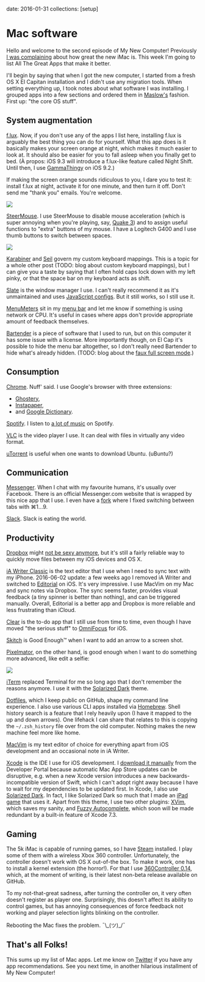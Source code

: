 date: 2016-01-31
collections: [setup]

Mac software
============

Hello and welcome to the second episode of My New Computer!
Previously [I was complaining][iMac] about how great the new iMac is.
This week I'm going to list All The Great Apps that make it better.

  [iMac]: /posts/5k-imac

I'll begin by saying that when I got the new computer, I started from a
fresh OS X El Capitan installation and I didn't use any migration tools.
When setting everything up, I took notes about what software I was
installing.  I grouped apps into a few sections and ordered them in
[Maslow's][Maslow] fashion.  First up: "the core OS stuff".

  [Maslow]: https://en.wikipedia.org/wiki/Maslow%27s_hierarchy_of_needs


System augmentation
-------------------

[f.lux][].  Now, if you don't use any of the apps I list here,
installing f.lux is arguably the best thing you can do for yourself.
What this app does is it basically makes your screen orange at night, which
makes it much easier to look at.  It should also be easier for you to fall
asleep when you finally get to bed.  (À&nbsp;propos: iOS 9.3 will introduce
a f.lux-like feature called Night Shift.  Until then, I use [GammaThingy][]
on iOS 9.2.)

  [f.lux]: https://justgetflux.com/
  [GammaThingy]: https://github.com/thomasfinch/GammaThingy

If making the screen orange sounds ridiculous to you, I dare you to test it:
install f.lux at night, activate it for one minute, and then turn it off.
Don't send me "thank you" emails.  You're welcome.

![](flux.png)


[SteerMouse][].  I use SteerMouse to disable mouse acceleration (which
is super annoying when you're playing, say, [Quake&nbsp;3](/posts/cpma)) and
to assign useful functions to "extra" buttons of my mouse.  I have a
Logitech G400 and I use thumb buttons to switch between spaces.

  [SteerMouse]: http://plentycom.jp/en/steermouse/

![](mouse.jpg)


[Karabiner][] and [Seil][] govern my custom keyboard mappings.  This is
a topic for a whole other post (TODO: blog about custom keyboard mappings),
but I can give you a taste by saying that I often hold caps lock down with
my left pinky, or that the space bar on my keyboard acts as shift.

  [Karabiner]: https://pqrs.org/osx/karabiner/
  [Seil]: https://pqrs.org/osx/karabiner/seil.html.en


[Slate][] is the window manager I use.  I can't really recommend it as
it's unmaintained and uses [JavaScript configs][Slate config].  But it
still works, so I still use it.

  [Slate]: https://github.com/jigish/slate
  [Slate config]: https://github.com/narfdotpl/dotfiles/blob/9cf8d929609d81766f82aaef7c1a87c77479d749/home/.slate.coffee


[MenuMeters][] sit in my [menu bar](/posts/menu-bar) and let me know if
something is using network or CPU.  It's useful in cases where apps don't
provide appropriate amount of feedback themselves.

  [MenuMeters]: http://www.ragingmenace.com/software/menumeters/


[Bartender][] is a piece of software that I used to run, but on this
computer it has some issue with a license.  More importantly though, on El
Cap it's possible to hide the menu bar altogether, so I don't really need
Bartender to hide what's already hidden.  (TODO: blog about the [faux full
screen mode](https://twitter.com/narfdotpl/status/670211461059354624).)

  [Bartender]: https://www.macbartender.com/



Consumption
-----------

[Chrome][].  Nuff' said.  I use Google's browser with three extensions:

  [Chrome]: https://www.google.com/chrome/browser/desktop/

- [Ghostery](https://chrome.google.com/webstore/detail/ghostery/mlomiejdfkolichcflejclcbmpeaniij),
- [Instapaper](https://chrome.google.com/webstore/detail/instapaper/ldjkgaaoikpmhmkelcgkgacicjfbofhh),
- and [Google Dictionary](https://chrome.google.com/webstore/detail/google-dictionary-by-goog/mgijmajocgfcbeboacabfgobmjgjcoja).


[Spotify][].  I listen to [a lot of music](/posts/music-streaming) on
Spotify.

  [Spotify]: https://www.spotify.com/pl/


[VLC][] is the video player I use.  It can deal with files in virtually
any video format.

  [VLC]: http://www.videolan.org/vlc/download-macosx.html


[uTorrent][] is useful when one wants to download Ubuntu.  (uBuntu?)

  [uTorrent]: http://www.utorrent.com/


Communication
-------------

[Messenger][].  When I chat with my favourite humans, it's usually over
Facebook.  There is an official Messenger.com website that is wrapped by
this nice app that I use.  I even have a [fork][] where I fixed switching
between tabs with ⌘1...9.

  [Messenger]: https://github.com/rsms/fb-mac-messenger/releases
  [fork]: https://github.com/narfdotpl/fb-mac-messenger/tree/fix-command-number-switching


[Slack][].  Slack is eating the world.

  [Slack]: https://slack.com/


Productivity
------------

[Dropbox][] might [not be sexy anymore][Dropbox on The Verge], but
it's still a fairly reliable way to quickly move files between my  iOS
devices and OS X.

  [Dropbox]: https://www.dropbox.com/
  [Dropbox on The Verge]: http://www.theverge.com/2015/9/22/9372563/dropbox-really-is-a-feature


[iA Writer Classic][] is the text editor that I use when I need to sync
text with my iPhone.  2016-06-02 update: a few weeks ago I removed iA
Writer and switched to [Editorial][] on iOS.  It's very impressive.  I
use MacVim on my Mac and sync notes via Dropbox.  The sync seems faster,
provides visual feedback (a tiny spinner is better than nothing), and
can be triggered manually.  Overall, Editorial is a better app and
Dropbox is more reliable and less frustrating than iCloud.

  [iA Writer Classic]: https://itunes.apple.com/bf/app/ia-writer-classic/id439623248?mt=12
  [Editorial]: http://omz-software.com/editorial/


[Clear][] is the to-do app that I still use from time to time, even though
I have moved "the serious stuff" to [OmniFocus][] for iOS.

  [Clear]: https://www.realmacsoftware.com/clear/
  [OmniFocus]: https://www.omnigroup.com/omnifocus


[Skitch][] is Good Enough™ when I want to add an arrow to a screen shot.

  [Skitch]: https://evernote.com/skitch/


[Pixelmator][], on the other hand, is good enough when I want to do
something more advanced, like edit a selfie:

  [Pixelmator]: http://www.pixelmator.com/mac/

![](selfie.jpg)


[iTerm][] replaced Terminal for me so long ago that I don't remember the
reasons anymore.  I use it with the [Solarized Dark][iTerm Solarized]
theme.

  [iTerm]: https://www.iterm2.com/
  [iTerm Solarized]: https://github.com/altercation/solarized/blob/master/iterm2-colors-solarized/Solarized%20Dark.itermcolors


[Dotfiles][], which I keep public on GitHub, shape my command line
experience.  I also use various CLI apps installed via [Homebrew][].
Shell history search is a feature that I rely heavily upon (I have it mapped
to the up and down arrows).  One lifehack I can share that relates to this is
copying the `~/.zsh_history` file over from the old computer.  Nothing makes
the new machine feel more like home.

  [Dotfiles]: https://github.com/narfdotpl/dotfiles
  [Homebrew]: http://brew.sh/


[MacVim][] is my text editor of choice for everything apart from iOS
development and an occasional note in iA Writer.

  [MacVim]: http://macvim-dev.github.io/macvim/


[Xcode][] is the IDE I use for iOS development.  I [download it
manually][Xcode download] from the Developer Portal because automatic Mac
App Store updates can be disruptive, e.g. when a new Xcode version introduces
a new backwards-incompatible version of Swift, which I can't adopt right away
because I have to wait for my dependencies to be updated first.  In
Xcode, I also use [Solarized Dark][Xcode Solarized].  In fact, I like
Solarized Dark so much that I made an [iPad game][Glitchy Checkers] that
uses it.  Apart from this theme, I use two other plugins: [XVim][], which
saves my sanity, and [Fuzzy Autocomplete][], which soon will be made
redundant by a built-in feature of Xcode 7.3.

  [Xcode]: https://developer.apple.com/xcode/
  [Xcode download]: https://developer.apple.com/downloads/
  [Xcode Solarized]: https://github.com/ArtSabintsev/Solarized-Dark-for-Xcode
  [Glitchy Checkers]: /checkers
  [XVim]: https://github.com/XVimProject/XVim
  [Fuzzy Autocomplete]: https://github.com/FuzzyAutocomplete/FuzzyAutocompletePlugin


Gaming
------

The 5k iMac is capable of running games, so I have [Steam][] installed.
I play some of them with a wireless Xbox 360 controller.  Unfortunately,
the controller doesn't work with OS X out-of-the box.  To make it work, one
has to install a kernel extension (the horror!).  For that I use
[360Controller 0.14][360Controller], which, at the moment of writing, is
their latest non-beta release available on GitHub.

To my not-that-great sadness, after turning the controller on, it
very often doesn't register as player one.  Surprisingly, this doesn't
affect its ability to control games, but has annoying consequences of
force feedback not working and player selection lights blinking on the
controller.

  [Steam]: http://store.steampowered.com/
  [360Controller]: https://github.com/360Controller/360Controller/releases

Rebooting the Mac fixes the problem.
¯\\\_(ツ)\_/¯


That's all Folks!
-----------------

This sums up my list of Mac apps.  Let me know on [Twitter][] if you have
any app recommendations.  See you next time, in another hilarious
installment of My New Computer!

  [Twitter]: https://twitter.com/narfdotpl/status/693740837923061760
